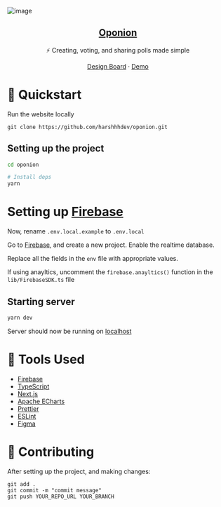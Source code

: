 ![image](https://user-images.githubusercontent.com/69592270/125812804-4a70e8bd-5614-4eab-b00b-0af7a7ee9ba9.png)

<p align="center">
  <a href="https://oponion.vercel.app/">
    <h2 align="center">Oponion</h2>
  </a>
</p> 
<p align="center">⚡ Creating, voting, and sharing polls made simple</p>
<p align="center">
  <a href="https://www.figma.com/file/DzKnopExFvjt64AZEpdVPV/Oponion?node-id=0%3A1&viewport=112%2C63%2C0.2566978633403778">Design Board</a>
    ·
  <a href="https://oponion.vercel.app/">Demo</a>
 </p>

# 🚀 Quickstart 

Run the website locally

```
git clone https://github.com/harshhhdev/oponion.git
```

## Setting up the project

```bash
cd oponion

# Install deps
yarn
```

# Setting up [Firebase](https://firebase.google.com/)

Now, rename `.env.local.example` to `.env.local`

Go to [Firebase](https://console.firebase.google.com/u/0/), and create a new project. Enable the realtime database.

Replace all the fields in the `env` file with appropriate values.

If using anayltics, uncomment the `firebase.anayltics()` function in the `lib/FirebaseSDK.ts` file

## Starting server

```bash
yarn dev
```

Server should now be running on [localhost](https://localhost:3000)

# 🔧 Tools Used

 - [Firebase](https://firebase.google.com/)
 - [TypeScript](https://www.typescriptlang.org/)
 - [Next.js](https://nextjs.org/)
 - [Apache ECharts](https://echarts.apache.org/)
 - [Prettier](https://prettier.io/)
 - [ESLint](https://eslint.org/)
 - [Figma](https://www.figma.com/)

# 🤞 Contributing

After setting up the project, and making changes:

```git
git add .
git commit -m "commit message"
git push YOUR_REPO_URL YOUR_BRANCH
```
